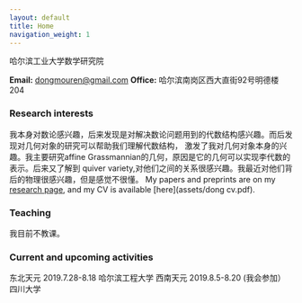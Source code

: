 ```yaml
---
layout: default
title: Home
navigation_weight: 1
---
```


<div class="intro">



<div>

哈尔滨工业大学数学研究院


**Email:** dongmouren@gmail.com
**Office:** 哈尔滨南岗区西大直街92号明德楼204


</div>

</div>

### Research interests

我本身对数论感兴趣，后来发现是对解决数论问题用到的代数结构感兴趣。而后发现对几何对象的研究可以帮助我们理解代数结构，
激发了我对几何对象本身的兴趣。我主要研究affine Grassmannian的几何，原因是它的几何可以实现李代数的表示。后来又了解到
quiver variety,对他们之间的关系很感兴趣。我最近对他们背后的物理很感兴趣，但是感觉不很懂。
My papers and preprints are on my [research page](/research), and my CV is available [here](assets/dong cv.pdf).

### Teaching
我目前不教课。
### Current and upcoming activities

东北天元 2019.7.28-8.18 哈尔滨工程大学
西南天元 2019.8.5-8.20 (我会参加）四川大学
